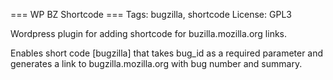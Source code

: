 === WP BZ Shortcode ===
Tags: bugzilla, shortcode
License: GPL3

Wordpress plugin for adding shortcode for buzilla.mozilla.org links.

Enables short code [bugzilla] that takes bug_id as a required parameter and generates a link to bugzilla.mozilla.org with bug number and summary.
